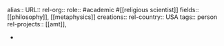 alias::
URL::
rel-org::
role:: #academic #[[religious scientist]]
fields:: [[philosophy]], [[metaphysics]]
creations::
rel-country:: USA
tags:: person
rel-projects:: [[amt]],



-
